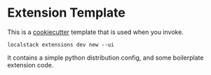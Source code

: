 Extension Template
==================

This is a [cookiecutter](https://github.com/cookiecutter/cookiecutter) template that is used when you invoke.

```console
localstack extensions dev new --ui
```

It contains a simple python distribution config, and some boilerplate extension code.
